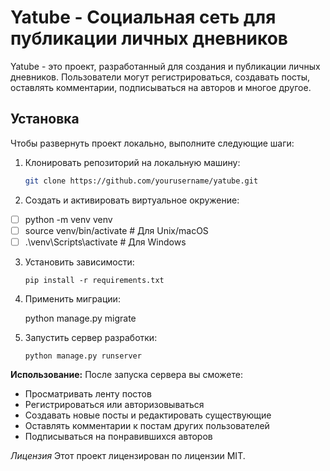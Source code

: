 # Yatube - Социальная сеть для публикации личных дневников

Yatube - это проект, разработанный для создания и публикации личных дневников. Пользователи могут регистрироваться, создавать посты, оставлять комментарии, подписываться на авторов и многое другое.

## Установка

Чтобы развернуть проект локально, выполните следующие шаги:

1. Клонировать репозиторий на локальную машину:

   ```bash
   git clone https://github.com/yourusername/yatube.git

2. Создать и активировать виртуальное окружение:
   

 - [ ] python -m venv venv
 - [ ] source venv/bin/activate  # Для Unix/macOS
 - [ ] .\venv\Scripts\activate    # Для Windows

3. Установить зависимости:

       pip install -r requirements.txt

4. Применить миграции:

    python manage.py migrate

6. Запустить сервер разработки:

       python manage.py runserver


**Использование:**
После запуска сервера вы сможете:

 - Просматривать ленту постов 
 - Регистрироваться или авторизовываться
 - Создавать новые посты и редактировать существующие 
 - Оставлять комментарии к постам других пользователей
 - Подписываться на понравившихся авторов 

*Лицензия*
Этот проект лицензирован по лицензии MIT.
